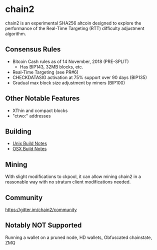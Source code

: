 chain2
======

chain2 is an experimental SHA256 altcoin designed to explore the performance of the Real-Time Targeting (RTT) difficulty adjustment algorithm.

Consensus Rules
---------------------
- Bitcoin Cash rules as of 14 November, 2018 (PRE-SPLIT)
   - Has BIP143, 32MB blocks, etc.
- Real-Time Targeting (see PR#6)
- CHECKDATASIG activation at 75% support over 90 days (BIP135)
- Gradual max block size adjustment by miners (BIP100)

Other Notable Features
---------------------
- XThin and compact blocks
- "ctwo:" addresses

Building
---------------------
- [Unix Build Notes](/doc/build-unix.md)
- [OSX Build Notes](/doc/build-osx.md)

Mining
---------------------
With slight modifications to ckpool, it can allow mining chain2 in a reasonable way with no stratum client modifications needed.

Community
---------------------
https://gitter.im/chain2/community


Notably NOT Supported
---------------------
Running a wallet on a pruned node, HD wallets, Obfuscated chainstate, ZMQ
